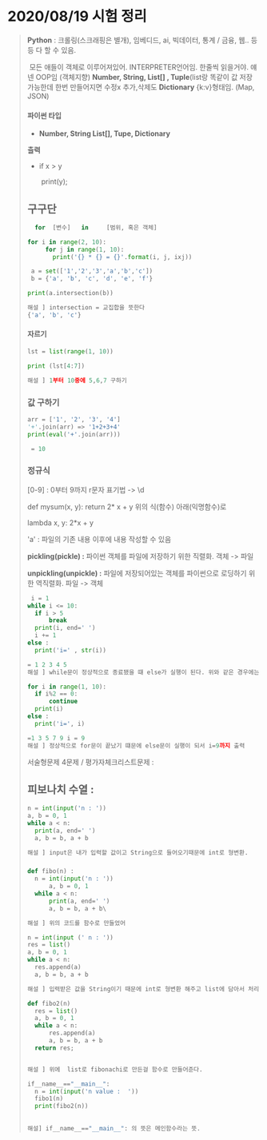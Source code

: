 # 2020/08/19 시험 정리

> **Python** : 크롤링(스크래핑은 별개), 임베디드, ai, 빅데이터, 통계 / 금융, 웹.. 등등 다 할 수 있음.
>
> ​	모든 애들이 객체로 이루어져있어. INTERPRETER언어임. 한줄씩 읽을거야.
> 얘넨 OOP임 (객체지향)
> **Number, String, List[] ,  Tuple**(list랑 똑같이 값 저장 가능한데 한번 만들어지면 수정x 추가,삭제도
> **Dictionary** {k:v}형태임. (Map, JSON)
>
> 
>
> #### 파이썬 타입
>
> - **Number, String List[], Tupe, Dictionary**
>
>
> **츨력**
>
> - if x > y
>
>   ​     print(y);
>
>  
>
> ## **구구단**
>
> ```python
> 	for  [변수]   in     [범위, 혹은 객체]
> 
> for i in range(2, 10):
>      for j in range(1, 10):
> 	     print('{} * {} = {}'.format(i, j, ixj))
> 
>  a = set(['1','2','3','a','b','c'])
>  b = {'a', 'b', 'c', 'd', 'e', 'f'}
> 
> print(a.intersection(b))
> 
> 해설 ] intersection = 교집합을 뜻한다
> {'a', 'b', 'c'}
> ```
>
> 
>
>   
>
> #### 자르기
>
> ```python
> lst = list(range(1, 10))
> 
> print (lst[4:7])
> 
> 해설 ] 1부터 10중에 5,6,7 구하기
> ```
>
> 
>
>  
>
> ### 값 구하기
>
> ```python
> arr = ['1', '2', '3', '4']
> '+'.join(arr) => '1+2+3+4'
> print(eval('+'.join(arr)))
> 
>  = 10 
> ```
>
> 
>
>  
>
> ###  정규식
>
> [0-9] : 0부터 9까지
> r문자 표기법 -> \d
>
>  
>
>  def mysum(x, y):
> 	return 2* x + y
> 위의 식(함수) 아래(익명함수)로
>
> lambda x, y: 2*x + y
>
>   
>
>  'a' : 파일의 기존 내용 이후에 내용 작성할 수 있음
>
> **pickling(pickle) :** 
> 파이썬 객체를 파일에 저장하기 위한 직렬화. 객체 -> 파일
>
> **unpickling(unpickle) :**
> 파일에 저장되어있는 객체를 파이썬으로 로딩하기 위한 역직렬화.
> 파일 -> 객체
>
>   
>
> ```python
>  i = 1
> while i <= 10:
> 	if i > 5
> 		break
> 	print(i, end=' ')
> 	i += 1
> else :
> 	print('i=' , str(i))
> 
> = 1 2 3 4 5
> 해설 ] while문이 정상적으로 종료됐을 떄 else가 실행이 된다. 위와 같은 경우에는 정상적으로 종료한게 아니라 특정 값에서 멈췄기 떄문에 else문은 돌지 않고 5까지만 나온다.
> ```
>
> 
>
>
> ```python
> for i in range(1, 10):
> 	if i%2 == 0:
> 		continue
> 	print(i)
> else :
> 	print('i=', i)
> 
> =1 3 5 7 9 i = 9
> 해설 ] 정상적으로 for문이 끝났기 떄문에 else문이 실행이 되서 i=9까지 출력
> ```
>
> 
>
> 
>
>
> 서술형문제 4문제 / 평가자체크리스트문제 : 
>
> 
>
>  
>
> ## **피보나치 수열 :**
>
> ```python
> n = int(input('n : '))
> a, b = 0, 1
> while a < n:
> 	print(a, end=' ')
> 	a, b = b, a + b
> 
> 해설 ] input은 내가 입력할 값이고 String으로 들어오기때문에 int로 형변환.
> ```
>
> 
>
> ### 
>
> ```python
> def fibo(n) :
> 	n = int(input('n : '))
> 		a, b = 0, 1
> 	while a < n:
> 		print(a, end=' ')
> 		a, b = b, a + b\
> 
> 해설 ] 위의 코드를 함수로 만들었어
> ```
>
> 
>
>  
>
> ```python
> n = int(input (' n : '))
> res = list()
> a, b = 0, 1
> while a < n:
> 	res.append(a)
> 	a, b = b, a + b
> 
> 해설 ] 입력받은 값을 String이기 때문에 int로 형변환 해주고 list에 담아서 처리하자
> ```
>
> 
>
> ```python
> def fibo2(n)
> 	res = list()
> 	a, b = 0, 1
> 	while a < n:
> 		res.append(a)
> 		a, b = b, a + b
> 	return res;
> 
> 
> 해설 ] 위에  list로 fibonachi로 만든걸 함수로 만들어준다.
> ```
>
> 
>
> 
>
> ```python
> if__name__=="__main__": 
> 	n = int(input('n value :  '))
> 	fibo1(n)
> 	print(fibo2(n))
> 	
> 	
> 해설] if__name__=="__main__": 의 뜻은 메인함수라는 뜻.
> ```
>
> 
>
>  
>
>   
>
>  
>
>  
>
>  
>
>  
>
> 